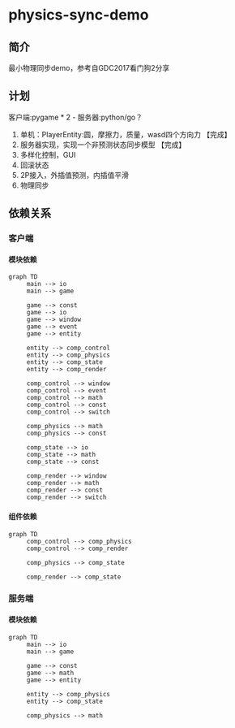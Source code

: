 # physics-sync-demo

## 简介
最小物理同步demo，参考自GDC2017看门狗2分享

## 计划
客户端:pygame * 2 - 服务器:python/go？
1. 单机：PlayerEntity:圆，摩擦力，质量，wasd四个方向力 【完成】
2. 服务器实现，实现一个非预测状态同步模型 【完成】
3. 多样化控制，GUI
4. 回滚状态
5. 2P接入，外插值预测，内插值平滑
6. 物理同步

## 依赖关系

### 客户端

#### 模块依赖
```mermaid
graph TD
     main --> io
     main --> game

     game --> const
     game --> io
     game --> window
     game --> event
     game --> entity

     entity --> comp_control
     entity --> comp_physics
     entity --> comp_state
     entity --> comp_render

     comp_control --> window
     comp_control --> event
     comp_control --> math
     comp_control --> const
     comp_control --> switch

     comp_physics --> math
     comp_physics --> const

     comp_state --> io
     comp_state --> math
     comp_state --> const

     comp_render --> window
     comp_render --> math
     comp_render --> const
     comp_render --> switch
```
#### 组件依赖
```mermaid
graph TD
     comp_control --> comp_physics
     comp_control --> comp_render

     comp_physics --> comp_state

     comp_render --> comp_state
```

### 服务端

#### 模块依赖
```mermaid
graph TD
     main --> io
     main --> game

     game --> const
     game --> math
     game --> entity

     entity --> comp_physics
     entity --> comp_state

     comp_physics --> math
```
